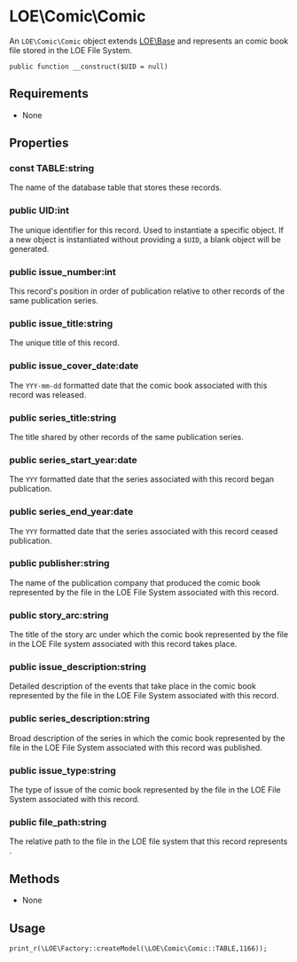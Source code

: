 # LOE\Comic\Comic

An `LOE\Comic\Comic` object extends [LOE\Base](../../Base.md) and represents an comic book file stored in the LOE File System.

`public function __construct($UID = null)`

## Requirements

* None

## Properties

### const TABLE:string

The name of the database table that stores these records.

### public UID:int
The unique identifier for this record. Used to instantiate a specific object. If a new object is instantiated without providing a `$UID`, a blank object will be generated.

### public issue_number:int

This record's position in order of publication relative to other records of the same publication series.

### public issue_title:string

The unique title of this record.

### public issue_cover_date:date

The `YYY-mm-dd` formatted date that the comic book associated with this record was released.

### public series_title:string

The title shared by other records of the same publication series.

### public series_start_year:date

The `YYY` formatted date that the series associated with this record began publication.

### public series_end_year:date

The `YYY` formatted date that the series associated with this record ceased publication.

### public publisher:string

The name of the publication company that produced the comic book represented by the file in the LOE File System associated with this record.

### public story_arc:string

The title of the story arc under which the comic book represented by the file in the LOE File system associated with this record takes place.

### public issue_description:string

Detailed description of the events that take place in the comic book represented by the file in the LOE File System associated with this record.

### public series_description:string

Broad description of the series in which the comic book represented by the file in the LOE File System associated with this record was published.

### public issue_type:string

The type of issue of the comic book represented by the file in the LOE File System associated with this record.

### public file_path:string

The relative path to the file in the LOE file system that this record represents .

## Methods
* None

## Usage

`print_r(\LOE\Factory::createModel(\LOE\Comic\Comic::TABLE,1166));`
